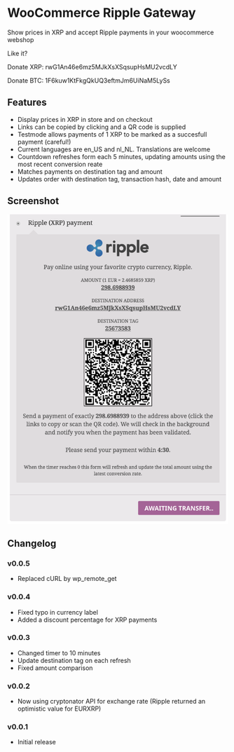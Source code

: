 WooCommerce Ripple Gateway
==========

Show prices in XRP and accept Ripple payments in your woocommerce webshop

Like it? 

Donate XRP: rwG1An46e6mz5MJkXsXSqsupHsMU2vcdLY

Donate BTC: 1F6kuw1KtFkgQkUQ3eftmJm6UiNaM5LySs

## Features
- Display prices in XRP in store and on checkout
- Links can be copied by clicking and a QR code is supplied 
- Testmode allows payments of 1 XRP to be marked as a succesfull payment (careful!)
- Current languages are en_US and nl_NL. Translations are welcome
- Countdown refreshes form each 5 minutes, updating amounts using the most recent conversion reate
- Matches payments on destination tag and amount
- Updates order with destination tag, transaction hash, date and amount

## Screenshot
![Screenshot1](/assets/screenshot-1.png "Checkout")

## Changelog

### v0.0.5
- Replaced cURL by wp_remote_get

### v0.0.4
- Fixed typo in currency label
- Added a discount percentage for XRP payments

### v0.0.3
- Changed timer to 10 minutes
- Update destination tag on each refresh
- Fixed amount comparison

### v0.0.2
- Now using cryptonator API for exchange rate (Ripple returned an optimistic value for EURXRP)

### v0.0.1
- Initial release
